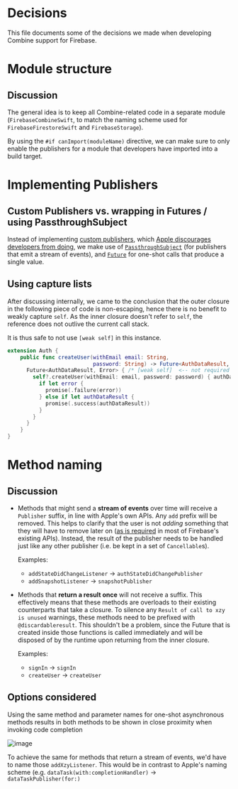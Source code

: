 # Decisions

This file documents some of the decisions we made when developing Combine support for Firebase.

# Module structure

## Discussion
The general idea is to keep all Combine-related code in a separate module (`FirebaseCombineSwift`, to match the naming scheme used for `FirebaseFirestoreSwift` and `FirebaseStorage`).

By using the `#if canImport(moduleName)` directive, we can make sure to only enable the publishers for a module that developers have imported into a build target.


# Implementing Publishers

## Custom Publishers vs. wrapping in Futures / using PassthroughSubject

Instead of implementing [custom  publishers](https://thoughtbot.com/blog/lets-build-a-custom-publisher-in-combine), which [Apple discourages developers from doing](https://developer.apple.com/documentation/combine/publisher), we make use of [`PassthroughSubject`](https://developer.apple.com/documentation/combine/passthroughsubject) (for publishers that emit a stream of events), and [`Future`](https://developer.apple.com/documentation/combine/future) for one-shot calls that produce a single value.

## Using capture lists

After discussing internally, we came to the conclusion that the outer closure in the following piece of code is non-escaping, hence there is no benefit to weakly capture `self`. As the inner closure doesn't refer to `self`, the reference does not outlive the current call stack.

It is thus safe to not use `[weak self]` in this instance.

```swift
extension Auth {
    public func createUser(withEmail email: String,
                           password: String) -> Future<AuthDataResult, Error> {
      Future<AuthDataResult, Error> { /* [weak self]  <-- not required */ promise in
        self?.createUser(withEmail: email, password: password) { authDataResult, error in
          if let error {
            promise(.failure(error))
          } else if let authDataResult {
            promise(.success(authDataResult))
          }
        }
      }
    }
}
```

# Method naming

## Discussion
* Methods that might send a **stream of events** over time will receive a `Publisher` suffix, in line with Apple's own APIs. Any `add` prefix will be removed. This helps to clarify that the user is not _adding_ something that they will have to remove later on ([as is required](https://firebase.google.com/docs/auth/ios/start#listen_for_authentication_state) in most of Firebase's existing APIs). Instead, the result of the publisher needs to be handled just like any other publisher (i.e. be kept in a set of `Cancellable`s).

    Examples:
    * `addStateDidChangeListener` -> `authStateDidChangePublisher`
    * `addSnapshotListener` -> `snapshotPublisher`

* Methods that **return a result once** will not receive a suffix. This effectively means that these methods are overloads to their existing counterparts that take a closure. To silence any `Result of call to xzy is unused` warnings, these methods need to be prefixed with `@discardableresult`. This shouldn't be a problem, since the Future that is created inside those functions is called immediately and will be disposed of by the runtime upon returning from the inner closure.

    Examples:
    * `signIn` -> `signIn`
    * `createUser` -> `createUser`

## Options considered
Using the same method and parameter names for one-shot asynchronous methods results in both methods to be shown in close proximity when invoking code completion

![image](https://user-images.githubusercontent.com/232107/99672274-76f05680-2a73-11eb-880a-3563f293de7d.png)

To achieve the same for methods that return a stream of events, we'd have to name those `addXzyListener`. This would be in contrast to Apple's naming scheme (e.g. `dataTask(with:completionHandler)` -> `dataTaskPublisher(for:)`

